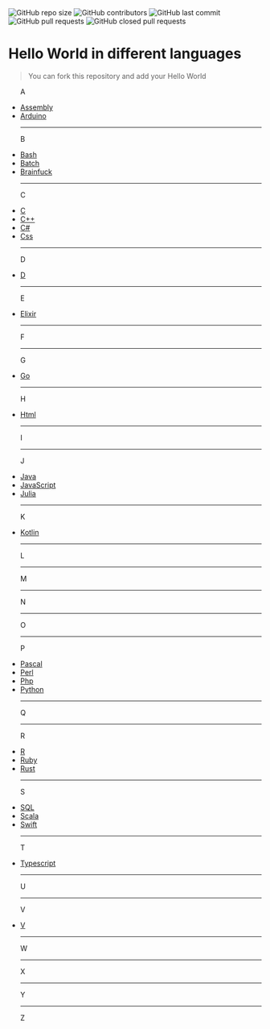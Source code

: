 <img alt="GitHub repo size" src="https://img.shields.io/github/repo-size/BlackIQ/Hello-World">
<img alt="GitHub contributors" src="https://img.shields.io/github/contributors/BlackIQ/Hello-World">
<img alt="GitHub last commit" src="https://img.shields.io/github/last-commit/BlackIQ/Hello-World">
<img alt="GitHub pull requests" src="https://img.shields.io/github/issues-pr/BlackIQ/Hello-World">
<img alt="GitHub closed pull requests" src="https://img.shields.io/github/issues-pr-closed/BlackIQ/Hello-World">

# Hello World in different languages

> You can fork this repository and add your Hello World

<ul>
<p>A</p>
<li><a href="https://github.com/BlackIQ/Hello-World/tree/main/Assembly">Assembly</a></li>
<li><a href="https://github.com/BlackIQ/Hello-World/tree/main/Arduino">Arduino</a></li>
<hr>
<p>B</p>
<li><a href="https://github.com/BlackIQ/Hello-World/tree/main/Bash">Bash</a></li>
<li><a href="https://github.com/BlackIQ/Hello-World/tree/main/Batch">Batch</a></li>
<li><a href="https://github.com/BlackIQ/Hello-World/tree/main/Brainfuck">Brainfuck</a></li>
<hr>
<p>C</p>
<li><a href="https://github.com/BlackIQ/Hello-World/tree/main/C">C</a></li>
<li><a href="https://github.com/BlackIQ/Hello-World/tree/main/Cpp">C++</a></li>
<li><a href="https://github.com/BlackIQ/Hello-World/tree/main/Csharp">C#</a></li>
<li><a href="https://github.com/BlackIQ/Hello-World/tree/main/Css">Css</a></li>
<hr>
<p>D</p>
<li><a href="https://github.com/BlackIQ/Hello-World/tree/main/D">D</a></li>
<hr>
<p>E</p>
<li><a href="https://github.com/BlackIQ/Hello-World/tree/main/Elixir">Elixir</a></li>
<hr>
<p>F</p>
<hr>
<p>G</p>
<li><a href="https://github.com/BlackIQ/Hello-World/tree/main/Go">Go</a></li>
<hr>
<p>H</p>
<li><a href="https://github.com/BlackIQ/Hello-World/tree/main/Html">Html</a></li>
<hr>
<p>I</p>
<hr>
<p>J</p>
<li><a href="https://github.com/BlackIQ/Hello-World/tree/main/Java">Java</a></li>
<li><a href="https://github.com/BlackIQ/Hello-World/tree/main/JavaScript">JavaScript</a></li>
<li><a href="https://github.com/BlackIQ/Hello-World/tree/main/Julia">Julia</a></li>
<hr>
<p>K</p>
<li><a href="https://github.com/BlackIQ/Hello-World/tree/main/Kotlin">Kotlin</a></li>
<hr>
<p>L</p>
<hr>
<p>M</p>
<hr>
<p>N</p>
<hr>
<p>O</p>
<hr>
<p>P</p>
<li><a href="https://github.com/BlackIQ/Hello-World/tree/main/Pascal">Pascal</a></li>
<li><a href="https://github.com/BlackIQ/Hello-World/tree/main/Perl">Perl</a></li>
<li><a href="https://github.com/BlackIQ/Hello-World/tree/main/Php">Php</a></li>
<li><a href="https://github.com/BlackIQ/Hello-World/tree/main/Python">Python</a></li>
<hr>
<p>Q</p>
<hr>
<p>R</p>
<li><a href="https://github.com/BlackIQ/Hello-World/tree/main/R">R</a></li>
<li><a href="https://github.com/BlackIQ/Hello-World/tree/main/Ruby">Ruby</a></li>
<li><a href="https://github.com/BlackIQ/Hello-World/tree/main/Rust">Rust</a></li>
<hr>
<p>S</p>
<li><a href="https://github.com/BlackIQ/Hello-World/tree/main/SQL">SQL</a></li>
<li><a href="https://github.com/BlackIQ/Hello-World/tree/main/Scala">Scala</a></li>
<li><a href="https://github.com/BlackIQ/Hello-World/tree/main/Swift">Swift</a></li>
<hr>
<p>T</p>
<li><a href="https://github.com/BlackIQ/Hello-World/tree/main/Typescript">Typescript</a></li>
<hr>
<p>U</p>
<hr>
<p>V</p>
<li><a href="https://github.com/BlackIQ/Hello-World/tree/main/V">V</a></li>
<hr>
<p>W</p>
<hr>
<p>X</p>
<hr>
<p>Y</p>
<hr>
<p>Z</p>
</ul>
